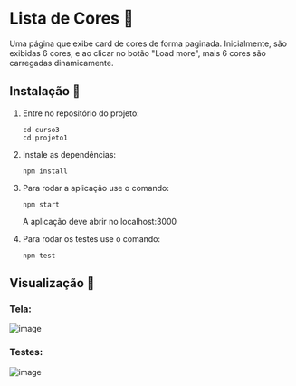 # Lista de Cores 🎨

Uma página que exibe card de cores de forma paginada. Inicialmente, são exibidas 6 cores, e ao clicar no botão "Load more", mais 6 cores são carregadas dinamicamente. 

## Instalação 🚀

1. Entre no repositório do projeto:
    ```
    cd curso3
    cd projeto1
    ```

2. Instale as dependências:
    ```
    npm install
    ```
    
3. Para rodar a aplicação use o comando:
   ```
   npm start
   ```
   A aplicação deve abrir no localhost:3000
   
5. Para rodar os testes use o comando:
   ```
   npm test
   ```
## Visualização 👀

### Tela: 
![image](https://github.com/user-attachments/assets/5b8b5e20-a42f-496c-9e32-db232dff4f43)


### Testes: 
![image](https://github.com/user-attachments/assets/14827715-cba7-4f8b-9451-3acf1c282d89)



